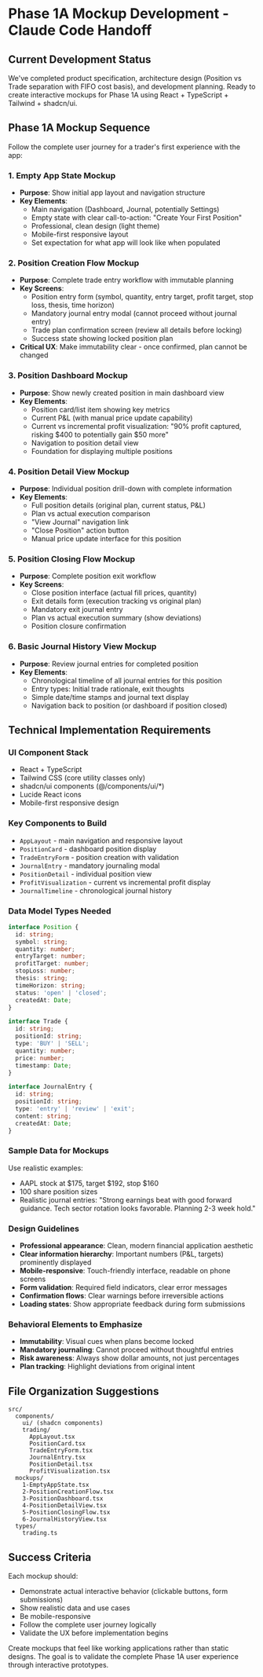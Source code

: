 # Phase 1A Mockup Development - Claude Code Handoff

## Current Development Status
We've completed product specification, architecture design (Position vs Trade separation with FIFO cost basis), and development planning. Ready to create interactive mockups for Phase 1A using React + TypeScript + Tailwind + shadcn/ui.

## Phase 1A Mockup Sequence
Follow the complete user journey for a trader's first experience with the app:

### 1. Empty App State Mockup
- **Purpose**: Show initial app layout and navigation structure
- **Key Elements**:
  - Main navigation (Dashboard, Journal, potentially Settings)
  - Empty state with clear call-to-action: "Create Your First Position"
  - Professional, clean design (light theme)
  - Mobile-first responsive layout
  - Set expectation for what app will look like when populated

### 2. Position Creation Flow Mockup
- **Purpose**: Complete trade entry workflow with immutable planning
- **Key Screens**:
  - Position entry form (symbol, quantity, entry target, profit target, stop loss, thesis, time horizon)
  - Mandatory journal entry modal (cannot proceed without journal entry)
  - Trade plan confirmation screen (review all details before locking)
  - Success state showing locked position plan
- **Critical UX**: Make immutability clear - once confirmed, plan cannot be changed

### 3. Position Dashboard Mockup
- **Purpose**: Show newly created position in main dashboard view
- **Key Elements**:
  - Position card/list item showing key metrics
  - Current P&L (with manual price update capability)
  - Current vs incremental profit visualization: "90% profit captured, risking $400 to potentially gain $50 more"
  - Navigation to position detail view
  - Foundation for displaying multiple positions

### 4. Position Detail View Mockup
- **Purpose**: Individual position drill-down with complete information
- **Key Elements**:
  - Full position details (original plan, current status, P&L)
  - Plan vs actual execution comparison
  - "View Journal" navigation link
  - "Close Position" action button
  - Manual price update interface for this position

### 5. Position Closing Flow Mockup
- **Purpose**: Complete position exit workflow
- **Key Screens**:
  - Close position interface (actual fill prices, quantity)
  - Exit details form (execution tracking vs original plan)
  - Mandatory exit journal entry
  - Plan vs actual execution summary (show deviations)
  - Position closure confirmation

### 6. Basic Journal History View Mockup
- **Purpose**: Review journal entries for completed position
- **Key Elements**:
  - Chronological timeline of all journal entries for this position
  - Entry types: Initial trade rationale, exit thoughts
  - Simple date/time stamps and journal text display
  - Navigation back to position (or dashboard if position closed)

## Technical Implementation Requirements

### UI Component Stack
- React + TypeScript
- Tailwind CSS (core utility classes only)
- shadcn/ui components (@/components/ui/*)
- Lucide React icons
- Mobile-first responsive design

### Key Components to Build
- `AppLayout` - main navigation and responsive layout
- `PositionCard` - dashboard position display
- `TradeEntryForm` - position creation with validation
- `JournalEntry` - mandatory journaling modal
- `PositionDetail` - individual position view
- `ProfitVisualization` - current vs incremental profit display
- `JournalTimeline` - chronological journal history

### Data Model Types Needed
```typescript
interface Position {
  id: string;
  symbol: string;
  quantity: number;
  entryTarget: number;
  profitTarget: number;
  stopLoss: number;
  thesis: string;
  timeHorizon: string;
  status: 'open' | 'closed';
  createdAt: Date;
}

interface Trade {
  id: string;
  positionId: string;
  type: 'BUY' | 'SELL';
  quantity: number;
  price: number;
  timestamp: Date;
}

interface JournalEntry {
  id: string;
  positionId: string;
  type: 'entry' | 'review' | 'exit';
  content: string;
  createdAt: Date;
}
```

### Sample Data for Mockups
Use realistic examples:
- AAPL stock at $175, target $192, stop $160
- 100 share position sizes
- Realistic journal entries: "Strong earnings beat with good forward guidance. Tech sector rotation looks favorable. Planning 2-3 week hold."

### Design Guidelines
- **Professional appearance**: Clean, modern financial application aesthetic
- **Clear information hierarchy**: Important numbers (P&L, targets) prominently displayed
- **Mobile-responsive**: Touch-friendly interface, readable on phone screens
- **Form validation**: Required field indicators, clear error messages
- **Confirmation flows**: Clear warnings before irreversible actions
- **Loading states**: Show appropriate feedback during form submissions

### Behavioral Elements to Emphasize
- **Immutability**: Visual cues when plans become locked
- **Mandatory journaling**: Cannot proceed without thoughtful entries
- **Risk awareness**: Always show dollar amounts, not just percentages
- **Plan tracking**: Highlight deviations from original intent

## File Organization Suggestions
```
src/
  components/
    ui/ (shadcn components)
    trading/
      AppLayout.tsx
      PositionCard.tsx
      TradeEntryForm.tsx
      JournalEntry.tsx
      PositionDetail.tsx
      ProfitVisualization.tsx
  mockups/
    1-EmptyAppState.tsx
    2-PositionCreationFlow.tsx
    3-PositionDashboard.tsx
    4-PositionDetailView.tsx
    5-PositionClosingFlow.tsx
    6-JournalHistoryView.tsx
  types/
    trading.ts
```

## Success Criteria
Each mockup should:
- Demonstrate actual interactive behavior (clickable buttons, form submissions)
- Show realistic data and use cases
- Be mobile-responsive
- Follow the complete user journey logically
- Validate the UX before implementation begins

Create mockups that feel like working applications rather than static designs. The goal is to validate the complete Phase 1A user experience through interactive prototypes.
